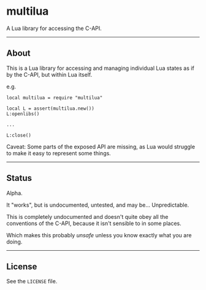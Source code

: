 # multilua

A Lua library for accessing the C-API.

---

## About

This is a Lua library for accessing and managing individual Lua states as if by the C-API, but within Lua itself.

e.g.

	local multilua = require "multilua"

	local L = assert(multilua.new())
	L:openlibs()
	
	...

	L:close()

Caveat: Some parts of the exposed API are missing, as Lua would struggle to make it easy to represent some things.

---

## Status

Alpha.

It "works", but is undocumented, untested, and may be... Unpredictable.

This is completely undocumented and doesn't quite obey all the conventions of the C-API, because it isn't sensible to in some places.

Which makes this probably _unsafe_ unless you know exactly what you are doing.

---

## License

See the `LICENSE` file.
